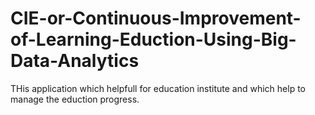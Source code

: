 # CIE-or-Continuous-Improvement-of-Learning-Eduction-Using-Big-Data-Analytics
THis application which helpfull for education institute and which help to manage the eduction progress.
